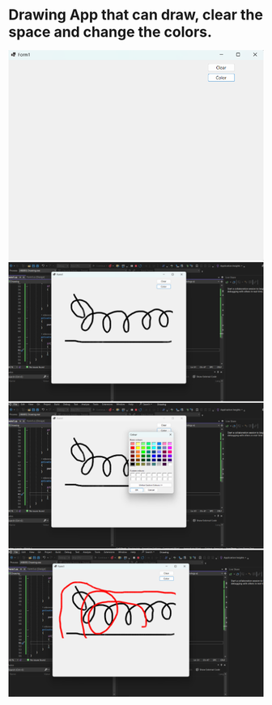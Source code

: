 # Drawing App that can draw, clear the space and change the colors.
![alt image](https://github.com/romannomad/Drawing/blob/master/1.png)
![alt image](https://github.com/romannomad/Drawing/blob/master/2.png)
![alt image](https://github.com/romannomad/Drawing/blob/master/3.png)
![alt image](https://github.com/romannomad/Drawing/blob/master/4.png)
